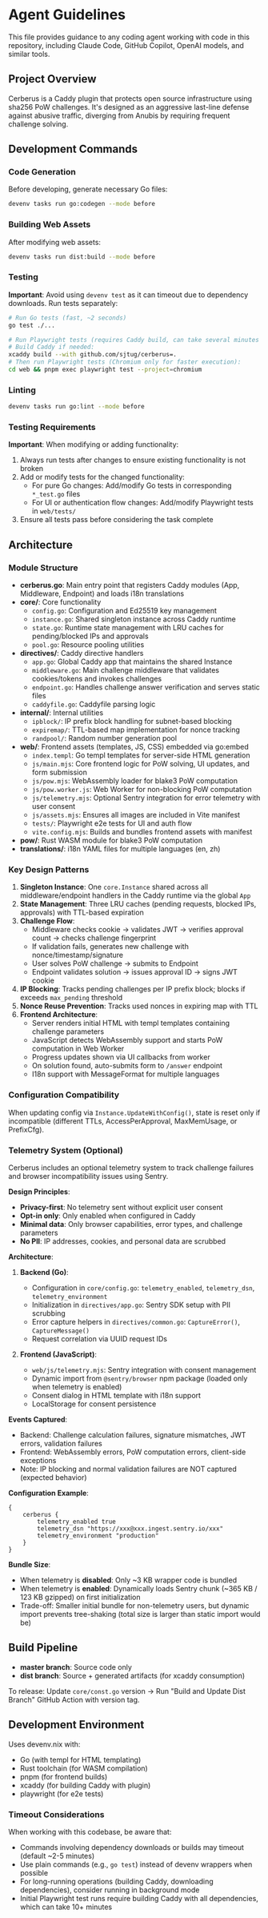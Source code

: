 # Agent Guidelines

This file provides guidance to any coding agent working with code in this repository, including Claude Code, GitHub Copilot, OpenAI models, and similar tools.

## Project Overview

Cerberus is a Caddy plugin that protects open source infrastructure using sha256 PoW challenges. It's designed as an aggressive last-line defense against abusive traffic, diverging from Anubis by requiring frequent challenge solving.

## Development Commands

### Code Generation
Before developing, generate necessary Go files:
```bash
devenv tasks run go:codegen --mode before
```

### Building Web Assets
After modifying web assets:
```bash
devenv tasks run dist:build --mode before
```

### Testing
**Important**: Avoid using `devenv test` as it can timeout due to dependency downloads. Run tests separately:

```bash
# Run Go tests (fast, ~2 seconds)
go test ./...

# Run Playwright tests (requires Caddy build, can take several minutes on first run)
# Build Caddy if needed:
xcaddy build --with github.com/sjtug/cerberus=.
# Then run Playwright tests (Chromium only for faster execution):
cd web && pnpm exec playwright test --project=chromium
```

### Linting
```bash
devenv tasks run go:lint --mode before
```

### Testing Requirements
**Important**: When modifying or adding functionality:
1. Always run tests after changes to ensure existing functionality is not broken
2. Add or modify tests for the changed functionality:
   - For pure Go changes: Add/modify Go tests in corresponding `*_test.go` files
   - For UI or authentication flow changes: Add/modify Playwright tests in `web/tests/`
3. Ensure all tests pass before considering the task complete

## Architecture

### Module Structure
- **cerberus.go**: Main entry point that registers Caddy modules (App, Middleware, Endpoint) and loads i18n translations
- **core/**: Core functionality
  - `config.go`: Configuration and Ed25519 key management
  - `instance.go`: Shared singleton instance across Caddy runtime
  - `state.go`: Runtime state management with LRU caches for pending/blocked IPs and approvals
  - `pool.go`: Resource pooling utilities
- **directives/**: Caddy directive handlers
  - `app.go`: Global Caddy app that maintains the shared Instance
  - `middleware.go`: Main challenge middleware that validates cookies/tokens and invokes challenges
  - `endpoint.go`: Handles challenge answer verification and serves static files
  - `caddyfile.go`: Caddyfile parsing logic
- **internal/**: Internal utilities
  - `ipblock/`: IP prefix block handling for subnet-based blocking
  - `expiremap/`: TTL-based map implementation for nonce tracking
  - `randpool/`: Random number generation pool
- **web/**: Frontend assets (templates, JS, CSS) embedded via go:embed
  - `index.templ`: Go templ templates for server-side HTML generation
  - `js/main.mjs`: Core frontend logic for PoW solving, UI updates, and form submission
  - `js/pow.mjs`: WebAssembly loader for blake3 PoW computation
  - `js/pow.worker.js`: Web Worker for non-blocking PoW computation
  - `js/telemetry.mjs`: Optional Sentry integration for error telemetry with user consent
  - `js/assets.mjs`: Ensures all images are included in Vite manifest
  - `tests/`: Playwright e2e tests for UI and auth flow
  - `vite.config.mjs`: Builds and bundles frontend assets with manifest
- **pow/**: Rust WASM module for blake3 PoW computation
- **translations/**: i18n YAML files for multiple languages (en, zh)

### Key Design Patterns

1. **Singleton Instance**: One `core.Instance` shared across all middleware/endpoint handlers in the Caddy runtime via the global `App`
2. **State Management**: Three LRU caches (pending requests, blocked IPs, approvals) with TTL-based expiration
3. **Challenge Flow**:
   - Middleware checks cookie → validates JWT → verifies approval count → checks challenge fingerprint
   - If validation fails, generates new challenge with nonce/timestamp/signature
   - User solves PoW challenge → submits to Endpoint
   - Endpoint validates solution → issues approval ID → signs JWT cookie
4. **IP Blocking**: Tracks pending challenges per IP prefix block; blocks if exceeds `max_pending` threshold
5. **Nonce Reuse Prevention**: Tracks used nonces in expiring map with TTL
6. **Frontend Architecture**:
   - Server renders initial HTML with templ templates containing challenge parameters
   - JavaScript detects WebAssembly support and starts PoW computation in Web Worker
   - Progress updates shown via UI callbacks from worker
   - On solution found, auto-submits form to `/answer` endpoint
   - I18n support with MessageFormat for multiple languages

### Configuration Compatibility
When updating config via `Instance.UpdateWithConfig()`, state is reset only if incompatible (different TTLs, AccessPerApproval, MaxMemUsage, or PrefixCfg).

### Telemetry System (Optional)

Cerberus includes an optional telemetry system to track challenge failures and browser incompatibility issues using Sentry.

**Design Principles**:
- **Privacy-first**: No telemetry sent without explicit user consent
- **Opt-in only**: Only enabled when configured in Caddy
- **Minimal data**: Only browser capabilities, error types, and challenge parameters
- **No PII**: IP addresses, cookies, and personal data are scrubbed

**Architecture**:
1. **Backend (Go)**:
   - Configuration in `core/config.go`: `telemetry_enabled`, `telemetry_dsn`, `telemetry_environment`
   - Initialization in `directives/app.go`: Sentry SDK setup with PII scrubbing
   - Error capture helpers in `directives/common.go`: `CaptureError()`, `CaptureMessage()`
   - Request correlation via UUID request IDs

2. **Frontend (JavaScript)**:
   - `web/js/telemetry.mjs`: Sentry integration with consent management
   - Dynamic import from `@sentry/browser` npm package (loaded only when telemetry is enabled)
   - Consent dialog in HTML template with i18n support
   - LocalStorage for consent persistence

**Events Captured**:
- Backend: Challenge calculation failures, signature mismatches, JWT errors, validation failures
- Frontend: WebAssembly errors, PoW computation errors, client-side exceptions
- Note: IP blocking and normal validation failures are NOT captured (expected behavior)

**Configuration Example**:
```caddyfile
{
    cerberus {
        telemetry_enabled true
        telemetry_dsn "https://xxx@xxx.ingest.sentry.io/xxx"
        telemetry_environment "production"
    }
}
```

**Bundle Size**:
- When telemetry is **disabled**: Only ~3 KB wrapper code is bundled
- When telemetry is **enabled**: Dynamically loads Sentry chunk (~365 KB / 123 KB gzipped) on first initialization
- Trade-off: Smaller initial bundle for non-telemetry users, but dynamic import prevents tree-shaking (total size is larger than static import would be)

## Build Pipeline

- **master branch**: Source code only
- **dist branch**: Source + generated artifacts (for xcaddy consumption)

To release: Update `core/const.go` version → Run "Build and Update Dist Branch" GitHub Action with version tag.

## Development Environment

Uses devenv.nix with:
- Go (with templ for HTML templating)
- Rust toolchain (for WASM compilation)
- pnpm (for frontend builds)
- xcaddy (for building Caddy with plugin)
- playwright (for e2e tests)

### Timeout Considerations
When working with this codebase, be aware that:
- Commands involving dependency downloads or builds may timeout (default ~2-5 minutes)
- Use plain commands (e.g., `go test`) instead of devenv wrappers when possible
- For long-running operations (building Caddy, downloading dependencies), consider running in background mode
- Initial Playwright test runs require building Caddy with all dependencies, which can take 10+ minutes
